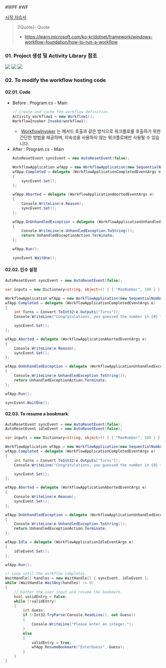 #WPF #WF 

[시작 자습서](시작%20자습서.md)

> [!Quote]- Quote
> - https://learn.microsoft.com/ko-kr/dotnet/framework/windows-workflow-foundation/how-to-run-a-workflow

### 01. Project 생성 및 Activity Library 참조

![](Pasted%20image%2020240423152251.png)
![](Pasted%20image%2020240423152419.png)
![](Pasted%20image%2020240423152543.png)

### 02. To modify the workflow hosting code

#### 02.01. Code
- Before : Program.cs - Main
	```cs
	// Create and cache the workflow definition.
	Activity workflow1 = new Workflow1();
	WorkflowInvoker.Invoke(workflow1);
	```
	-  [WorkflowInvoker](https://learn.microsoft.com/ko-kr/dotnet/api/system.activities.workflowinvoker) 는 메서드 호출과 같은 방식으로 워크플로를 호출하기 위한 간단한 방법을 제공하며, 지속성을 사용하지 않는 워크플로에만 사용될 수 있습니다.
- After : Program.cs - Main
	```cs
	AutoResetEvent syncEvent = new AutoResetEvent(false);

	WorkflowApplication wfApp = new WorkflowApplication(new SequentialNumberGuessWorkflow());
	wfApp.Completed = delegate (WorkflowApplicationCompletedEventArgs e)
	{
		syncEvent.Set();
	};

	wfApp.Aborted = delegate (WorkflowApplicationAbortedEventArgs e)
	{
		Console.WriteLine(e.Reason);
		syncEvent.Set();
	};

	wfApp.OnUnhandledException = delegate (WorkflowApplicationUnhandledExceptionEventArgs e)
	{
		Console.WriteLine(e.UnhandledException.ToString());
		return UnhandledExceptionAction.Terminate;
	};

	wfApp.Run();

	syncEvent.WaitOne();
	```

#### 02.02. 인수 설정
```cs
AutoResetEvent syncEvent = new AutoResetEvent(false);

var inputs = new Dictionary<string, object>() { { "MaxNumber", 100 } };

WorkflowApplication wfApp = new WorkflowApplication(new SequentialNumberGuessWorkflow(), inputs);
wfApp.Completed = delegate (WorkflowApplicationCompletedEventArgs e)
{
	int Turns = Convert.ToInt32(e.Outputs["Turns"]);
	Console.WriteLine("Congratulations, you guessed the number in {0} turns.", Turns);

	syncEvent.Set();
};

wfApp.Aborted = delegate (WorkflowApplicationAbortedEventArgs e)
{
	Console.WriteLine(e.Reason);
	syncEvent.Set();
};

wfApp.OnUnhandledException = delegate (WorkflowApplicationUnhandledExceptionEventArgs e)
{
	Console.WriteLine(e.UnhandledException.ToString());
	return UnhandledExceptionAction.Terminate;
};

wfApp.Run();

syncEvent.WaitOne();
```

#### 02.03. To resume a bookmark
```cs
AutoResetEvent syncEvent = new AutoResetEvent(false);
AutoResetEvent idleEvent = new AutoResetEvent(false);

var inputs = new Dictionary<string, object>() { { "MaxNumber", 100 } };

WorkflowApplication wfApp = new WorkflowApplication(new SequentialNumberGuessWorkflow(), inputs);
wfApp.Completed = delegate (WorkflowApplicationCompletedEventArgs e)
{
	int Turns = Convert.ToInt32(e.Outputs["Turns"]);
	Console.WriteLine("Congratulations, you guessed the number in {0} turns.", Turns);

	syncEvent.Set();
};

wfApp.Aborted = delegate (WorkflowApplicationAbortedEventArgs e)
{
	Console.WriteLine(e.Reason);
	syncEvent.Set();
};

wfApp.OnUnhandledException = delegate (WorkflowApplicationUnhandledExceptionEventArgs e)
{
	Console.WriteLine(e.UnhandledException.ToString());
	return UnhandledExceptionAction.Terminate;
};

wfApp.Idle = delegate (WorkflowApplicationIdleEventArgs e)
{
	idleEvent.Set();
};

wfApp.Run();

// Loop until the workflow completes.
WaitHandle[] handles = new WaitHandle[] { syncEvent, idleEvent };
while (WaitHandle.WaitAny(handles) != 0)
{
	// Gather the user input and resume the bookmark.
	bool validEntry = false;
	while (!validEntry)
	{
		int Guess;
		if (!Int32.TryParse(Console.ReadLine(), out Guess))
		{
			Console.WriteLine("Please enter an integer.");
		}
		else
		{
			validEntry = true;
			wfApp.ResumeBookmark("EnterGuess", Guess);
		}
	}
}
```